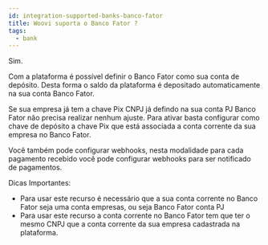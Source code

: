 ```yaml
---
id: integration-supported-banks-banco-fator
title: Woovi suporta o Banco Fator ?
tags:
  - bank
---
```


Sim.

Com a plataforma é possível definir o Banco Fator como sua conta de depósito. Desta forma o saldo da plataforma é depositado automaticamente na sua conta Banco Fator.

Se sua empresa já tem a chave Pix CNPJ já defindo na sua conta PJ Banco Fator não precisa realizar nenhum ajuste. Para ativar basta configurar como chave de depósito a chave Pix que está associada a conta corrente da sua empresa no Banco Fator.

Você também pode configurar webhooks, nesta modalidade para cada pagamento recebido você pode configurar webhooks para ser notificado de pagamentos.

Dicas Importantes:

- Para usar este recurso é necessário que a sua conta corrente no Banco Fator seja uma conta empresas, ou seja Banco Fator conta PJ
- Para usar este recurso a conta corrente no Banco Fator tem que ter o mesmo CNPJ que a conta corrente da sua empresa cadastrada na plataforma.
